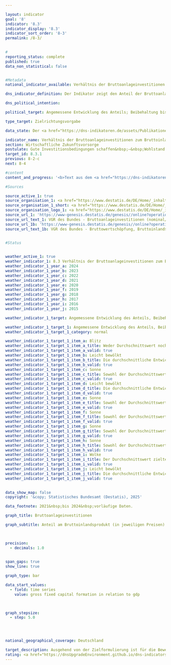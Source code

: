 ```yaml
---

layout: indicator        
goal: '8'        
indicator: '8.3'        
indicator_display: '8.3'        
indicator_sort_order: '8-3'        
permalink: /8-3/        
        

#
reporting_status: complete        
published: true        
data_non_statistical: false        


#Metadata        
national_indicator_available: Verhältnis der Bruttoanlageinvestitionen zum Bruttoinlandsprodukt (Investitionsquote)        

dns_indicator_definition: Der Indikator zeigt den Anteil der Bruttoanlageinvestitionen am nominalen Bruttoinlandsprodukt, das heißt in jeweiligen Preisen. Dieser Anteil wird auch als Investitionsquote bezeichnet. Die Bruttoanlageinvestitionen umfassen den Zugang (also den Erwerb abzüglich der Veräußerungen ohne Berücksichtigung von Abschreibungen) von Anlagegütern durch gebietsansässige Wirtschaftseinheiten. Anlagegüter sind produzierte Vermögensgüter, die im Produktionsprozess wiederholt oder kontinuierlich länger als ein Jahr eingesetzt werden sollen. Hierzu zählen Bauten (Wohnbauten, Nichtwohnbauten), Ausrüstungen (Maschinen, Fahrzeuge, Geräte einschließlich militärische Waffensysteme) und sonstige Anlagen (Nutztiere und &#8209;pflanzungen sowie geistiges Eigentum, wie Investitionen in Forschung und Entwicklung, Software und Datenbanken, Urheberrechte und Suchbohrungen). Eingeschlossen sind auch wesentliche Verbesserungen an vorhandenem Anlagevermögen.        

dns_political_intention:         

political_target: Angemessene Entwicklung des Anteils; Beibehaltung bis 2030        

type_target: Zielrichtungsvorgabe        

data_state: Der <a href="https://dns-indikatoren.de/assets/Publikationen/Indikatorenberichte/2022.pdf">Indikatorenbericht 2022</a> hat den Datenstand 31.10.2022. Die Daten auf dieser Plattform wurden zuletzt im Januar 2025 aktualisiert.        

indicator_name: Verhältnis der Bruttoanlageinvestitionen zum Bruttoinlandsprodukt (Investitionsquote)        
section: Wirtschaftliche Zukunftsvorsorge        
postulate: Gute Investitionsbedingungen schaffen&nbsp;–&nbsp;Wohlstand dauerhaft erhalten        
target_id: 8.3.1        
previous: 8-2-c        
next: 8-4        

#content         
content_and_progress: '<b>Text aus dem <a href="https://dns-indikatoren.de/assets/Publikationen/Indikatorenberichte/2022.pdf">Indikatorenbericht 2022&nbsp;</a></b><br><br>Die Bruttoanlageinvestitionen und das Bruttoinlandsprodukt (<abbr title="Bruttoinlandsprodukt" tabindex="0">BIP</abbr>) werden im Rahmen der Volkswirtschaftlichen Gesamtrechnungen (<abbr title="Volkswirtschaftliche Gesamtrechnungen" tabindex="0">VGR</abbr>) vom Statistischen Bundesamt ermittelt. Die Erstellung der <abbr title="Volkswirtschaftliche Gesamtrechnungen" tabindex="0">VGR</abbr> folgt international harmonisierten Regeln und Standards, wie dem Europäischen System Volkswirtschaftlicher Gesamtrechnungen (<abbr title="Europäische System Volkswirtschaftlicher Gesamtrechnungen" tabindex="0">ESVG</abbr>), und basiert auf allen verfügbaren, relevanten Datenquellen.<br><br>Im Jahr 2021&nbsp;lag der Anteil der Bruttoanlageinvestitionen am <abbr title="Bruttoinlandsprodukt" tabindex="0">BIP</abbr> für das gesamte Bundesgebiet bei 21,8&nbsp;%, preisbereinigt bei 21,0&nbsp;%. Der Indikator hat sich kurz- und mittelfristig betrachtet in die gewünschte Richtung entwickelt. Seit dem Jahr 2015&nbsp;(20,0&nbsp;%) ist ein leichter Anstieg der Quote zu verzeichnen. Mangels einer Definition, was als angemessene Entwicklung gilt, ergibt sich bei Betrachtung der letzten sechs Datenpunkte ein positives Bild. Gegenüber 1991&nbsp;ist die Investitionsquote jedoch um 3,1&nbsp;Prozentpunkte und gegenüber 2000&nbsp;um 1,4&nbsp;Prozentpunkte niedriger. Preisbereinigt liegt der Anteil der Bruttoanlageinvestitionen am <abbr title="Bruttoinlandsprodukt" tabindex="0">BIP</abbr> gegenüber 1991&nbsp;um 1,1&nbsp;Prozentpunkte zurück. Die Investitionsquote in Deutschland ist seit 1996&nbsp;durchgehend unterhalb der Investitionsquote für den gesamten <abbr title="Organisation for Economic Co-operation and Development (Organisation für wirtschaftliche Zusammenarbeit und Entwicklung)" tabindex="0">OECD</abbr>-Raum (zuletzt 2020: 22,2&nbsp;%). Betrug der Abstand zwischen 2001&nbsp;und 2010&nbsp;noch durchschnittlich –2,4&nbsp;Prozentpunkte, so verringerte sich dieser im Zeitraum 2011&nbsp;bis 2020&nbsp;auf –1,0. In den Jahren 2015&nbsp;bis 2021&nbsp;stiegen die Bruttoanlageinvestitionen kräftig um 29,4&nbsp;% und erreichten ein Niveau von 783,8&nbsp;Milliarden Euro. Da der Anstieg des nominalen <abbr title="Bruttoinlandsprodukt" tabindex="0">BIP</abbr> im selben Zeitraum etwas geringer ausfiel (19,0&nbsp;%), erhöhte sich die Investitionsquote nur leicht von 20,0&nbsp;% auf 21,8&nbsp;%. Das kräftigste nominale Wachstum ergab sich seit dem Jahr 2010&nbsp;im Bereich der Wohnbauten (+92,6&nbsp;%), während die Investitionen im Bereich der Nichtwohnbauten (sowohl im Hoch- als auch im Tiefbau) im selben Zeitraum weniger stark anstiegen (+52,7&nbsp;%) und in den Jahren 2012&nbsp;und 2015&nbsp;sogar leicht rückläufig waren. Die Ausrüstungsinvestitionen erhöhten sich um 28,0&nbsp;%. Im Vergleich zu 1991&nbsp;verzeichneten demgegenüber die Investitionen in Forschung und Entwicklung sowie in Software und Datenbanken die stärksten Zuwächse. Ihr Volumen hat sich mehr als verdreifacht.<br><br>Die Investitionstätigkeit hat sich im Zeitraum von 1991&nbsp;bis 2021&nbsp;stark vom Produzierenden Gewerbe hin zu den Dienstleistungsbereichen verlagert. Während 1991&nbsp;noch 30,4&nbsp;% der Anlageinvestitionen von Unternehmen des Produzierenden Gewerbes getätigt wurden, waren es 2021&nbsp;nur noch 22,4&nbsp;%. Im Jahr 2021&nbsp;entfielen auf die Dienstleistungsbereiche 76,3&nbsp;% der Bruttoanlageinvestitionen; 1991&nbsp;waren es noch 67,9&nbsp;%. Der größte investierende Bereich war das Grundstücks- und Wohnungswesen. Auf diesen entfielen im Jahr 2021&nbsp;allein 33,1&nbsp;%. Dem Staatssektor, dessen Investitionstätigkeiten verschiedenen Wirtschaftszweigen zugutekommen, wurden für das Jahr 2020&nbsp;12,4&nbsp;% <abbr title="beziehungsweise" tabindex="0">bzw.</abbr> für 2021&nbsp;11,9&nbsp;% der gesamtwirtschaftlichen Bruttoanlageinvestitionen zugerechnet.<br><br>Bei Betrachtung nach Bundesländern war für das zuletzt vorliegende Berichtsjahr 2019&nbsp;die höchste Investitionsquote in Niedersachen mit 27,6&nbsp;% und die niedrigsten Investitionsquoten in Bremen mit 15,7&nbsp;% und Nordrhein-Westfalen mit 16,4&nbsp;% zu verzeichnen.'                

#Sources        

source_active_1: true
source_organisation_1: <a href="https://www.destatis.de/DE/Home/_inhalt.html" target="_blank">Statistisches Bundesamt</a>
source_organisation_1_short: <a href="https://www.destatis.de/DE/Home/_inhalt.html" target="_blank">Statistisches Bundesamt</a>
source_organisation_logo_1: <a href="https://www.destatis.de/DE/Home/_inhalt.html" target="_blank"><img src="https://dnsTestEnvironment.github.io/dns-indicators/public/OrgImgDe/destatis.png" alt="Statistisches Bundesamt" title=" Klicken Sie hier um zur Homepage der Organisation Statistisches Bundesamt zu gelangen." style="height:60px; width:148px; border:transparent"/></a>
source_url_1: 'https://www-genesis.destatis.de/genesis//online?operation=table&code=81000-0023&bypass=true&levelindex=0&levelid=1660823284613&language=de'
source_url_text_1: VGR des Bundes - Bruttoanlageinvestitionen (nominal/preisbereinigt)&nbsp;–&nbsp;GENESIS online 81000-0023
source_url_1b: 'https://www-genesis.destatis.de/genesis//online?operation=table&code= 81000-0001 &bypass=true&levelindex=0&levelid=1660823284613&language=de'
source_url_text_1b: VGR des Bundes - Bruttowertschöpfung, Bruttoinlandsprodukt (nominal/preisbereinigt)&nbsp;–&nbsp;GENESIS online 81000-0001
        

#Status        


weather_active_1: true
weather_indicator_1: 8.3 Verhältnis der Bruttoanlageinvestitionen zum Bruttoinlandsprodukt (Investitionsquote)
weather_indicator_1_year_a: 2024
weather_indicator_1_year_b: 2023
weather_indicator_1_year_c: 2022
weather_indicator_1_year_d: 2021
weather_indicator_1_year_e: 2020
weather_indicator_1_year_f: 2019
weather_indicator_1_year_g: 2018
weather_indicator_1_year_h: 2017
weather_indicator_1_year_i: 2016
weather_indicator_1_year_j: 2015

weather_indicator_1_target: Angemessene Entwicklung des Anteils, Beibehaltung bis 2030

weather_indicator_1_target_1: Angemessene Entwicklung des Anteils, Beibehaltung bis 2030
weather_indicator_1_target_1_category: normal

weather_indicator_1_target_1_item_a: Blitz
weather_indicator_1_target_1_item_a_title: Weder Durchschnittswert noch die vorherige Veränderung deuten in 2024 in die richtige Richtung.
weather_indicator_1_target_1_item_a_valid: true
weather_indicator_1_target_1_item_b: Leicht bewölkt
weather_indicator_1_target_1_item_b_title: Die durchschnittliche Entwicklung zielte in 2023 in die richtige Richtung, im vorangegangenen Jahr ergab sich jedoch eine Entwicklung in die falsche Richtung oder gar keine Veränderung.
weather_indicator_1_target_1_item_b_valid: true
weather_indicator_1_target_1_item_c: Sonne
weather_indicator_1_target_1_item_c_title: Sowohl der Durchschnittswert als auch die vorangegangene jährliche Veränderung deuteten in 2022 in die richtige Richtung.
weather_indicator_1_target_1_item_c_valid: true
weather_indicator_1_target_1_item_d: Leicht bewölkt
weather_indicator_1_target_1_item_d_title: Die durchschnittliche Entwicklung zielte in 2021 in die richtige Richtung, im vorangegangenen Jahr ergab sich jedoch eine Entwicklung in die falsche Richtung oder gar keine Veränderung.
weather_indicator_1_target_1_item_d_valid: true
weather_indicator_1_target_1_item_e: Sonne
weather_indicator_1_target_1_item_e_title: Sowohl der Durchschnittswert als auch die vorangegangene jährliche Veränderung deuteten in 2020 in die richtige Richtung.
weather_indicator_1_target_1_item_e_valid: true
weather_indicator_1_target_1_item_f: Sonne
weather_indicator_1_target_1_item_f_title: Sowohl der Durchschnittswert als auch die vorangegangene jährliche Veränderung deuteten in 2019 in die richtige Richtung.
weather_indicator_1_target_1_item_f_valid: true
weather_indicator_1_target_1_item_g: Sonne
weather_indicator_1_target_1_item_g_title: Sowohl der Durchschnittswert als auch die vorangegangene jährliche Veränderung deuteten in 2018 in die richtige Richtung.
weather_indicator_1_target_1_item_g_valid: true
weather_indicator_1_target_1_item_h: Sonne
weather_indicator_1_target_1_item_h_title: Sowohl der Durchschnittswert als auch die vorangegangene jährliche Veränderung deuteten in 2017 in die richtige Richtung.
weather_indicator_1_target_1_item_h_valid: true
weather_indicator_1_target_1_item_i: Wolke
weather_indicator_1_target_1_item_i_title: Der Durchschnittswert zielte in 2016 in die falsche Richtung oder zeigt eine Stagnation an, im vorangegangenen Jahr zeigte sich jedoch eine Wende in die gewünschte Richtung.
weather_indicator_1_target_1_item_i_valid: true
weather_indicator_1_target_1_item_j: Leicht bewölkt
weather_indicator_1_target_1_item_j_title: Die durchschnittliche Entwicklung zielte in 2015 in die richtige Richtung, im vorangegangenen Jahr ergab sich jedoch eine Entwicklung in die falsche Richtung oder gar keine Veränderung.
weather_indicator_1_target_1_item_j_valid: true        
        

data_show_map: false        
copyright: '&copy; Statistisches Bundesamt (Destatis), 2025'        

data_footnote: 2021&nbsp;bis 2024&nbsp;vorläufige Daten.        

graph_title: Bruttoanlageinvestitionen        

graph_subtitle: Anteil am Bruttoinlandsprodukt (in jeweiligen Preisen)        

        

precision: 
  - decimals: 1.0
            

span_gaps: true        
show_line: true        

graph_type: bar        

data_start_values: 
  - field: time series
    value: gross fixed capital formation in relation to gdp        

        

graph_stepsize: 
  - step: 5.0
            

                        

national_geographical_coverage: Deutschland                

target_description: Ausgehend von der Zielformulierung ist für die Bewertung des Indikators nicht relevant, ob die Steigerung durch eine Steigerung des Zählers oder eine Verringerung des Nenners erreicht wird. Die Werte des Indikators 8.3&nbsp;sind sowohl im Berichtsjahr 2024, als auch im Durchschnitt der Jahre 2019&nbsp;bis 2024&nbsp;gesunken, d.h. die entwickleten sich  nicht in die gewünschte Richtung. Der Indikator 8.3&nbsp;wird für das Berichtsjahr 2024&nbsp;mit „Gewitter“ bewertet.        
rating: <a href="https://dnsUpgradeEnvironment.github.io/dns-indicators/status"><img src="https://sdg-indikatoren.de/public/Wettersymbole/Blitz.png" title="Weder Durchschnittswert noch die vorherige Veränderung deuten in 2024 in die richtige Richtung." alt="Wettersymbol  Blitz"/></a>        
---
```


